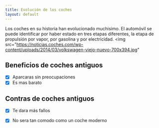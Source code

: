 ```yaml
---
title: Evolución de los coches
layout: default
---
```


Los coches en su historia han evolucionado muchisimo. El automóvil se puede identificar por haber estado en tres etapas diferentes, la etapa de propulsión por vapor, por gasolina y por electricidad.
<img src="https://noticias.coches.com/wp-content/uploads/2014/03/volkswagen-viejo-nuevo-700x394.jpg"
## Beneficios de coches antiguos
-[x] Aparcaras sin preocupaciones
-[x] Es mas barato
## Contras de coches antiguos
-[x] Te dara más fallos
-[x] No sera tan comodo como un coche moderno



